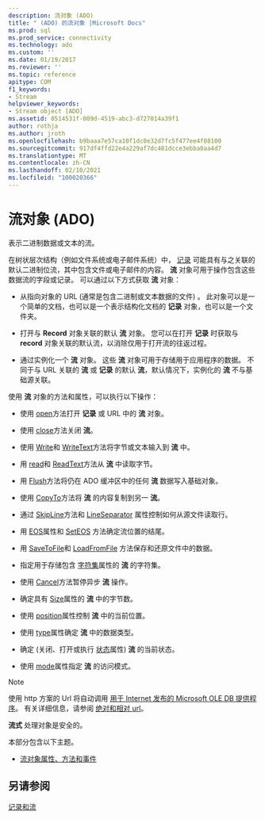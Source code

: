 ```yaml
---
description: 流对象 (ADO)
title: " (ADO) 的流对象 |Microsoft Docs"
ms.prod: sql
ms.prod_service: connectivity
ms.technology: ado
ms.custom: ''
ms.date: 01/19/2017
ms.reviewer: ''
ms.topic: reference
apitype: COM
f1_keywords:
- Stream
helpviewer_keywords:
- Stream object [ADO]
ms.assetid: 0514531f-009d-4519-abc3-d727014a39f1
author: rothja
ms.author: jroth
ms.openlocfilehash: b9baaa7e57ca10f1dc0e32d7fc5f477ee4f08100
ms.sourcegitcommit: 917df4ffd22e4a229af7dc481dcce3ebba0aa4d7
ms.translationtype: MT
ms.contentlocale: zh-CN
ms.lasthandoff: 02/10/2021
ms.locfileid: "100020366"
---
```

# <a name="stream-object-ado"></a>流对象 (ADO)
表示二进制数据或文本的流。  
  
 在树状层次结构（例如文件系统或电子邮件系统）中， [记录](./record-object-ado.md) 可能具有与之关联的默认二进制位流，其中包含文件或电子邮件的内容。 **流** 对象可用于操作包含这些数据流的字段或记录。 可以通过以下方式获取 **流** 对象：  
  
-   从指向对象的 URL (通常是包含二进制或文本数据的文件) 。 此对象可以是一个简单的文档，也可以是一个表示结构化文档的 **记录** 对象，也可以是一个文件夹。  
  
-   打开与 **Record** 对象关联的默认 **流** 对象。 您可以在打开 **记录** 时获取与 **record** 对象关联的默认流，以消除仅用于打开流的往返过程。  
  
-   通过实例化一个 **流** 对象。 这些 **流** 对象可用于存储用于应用程序的数据。 不同于与 URL 关联的 **流** 或 **记录** 的默认 **流**，默认情况下，实例化的 **流** 不与基础源关联。  
  
 使用 **流** 对象的方法和属性，可以执行以下操作：  
  
-   使用 [open](./open-method-ado-stream.md)方法打开 **记录** 或 URL 中的 **流** 对象。  
  
-   使用 [close](./close-method-ado.md)方法关闭 **流**。  
  
-   使用 [Write](./write-method.md)和 [WriteText](./writetext-method.md)方法将字节或文本输入到 **流** 中。  
  
-   用 [read](./read-method.md)和 [ReadText](./readtext-method.md)方法从 **流** 中读取字节。  
  
-   用 [Flush](./flush-method-ado.md)方法将仍在 ADO 缓冲区中的任何 **流** 数据写入基础对象。  
  
-   使用 [CopyTo](./copyto-method-ado.md)方法将 **流** 的内容复制到另一 **流**。  
  
-   通过 [SkipLine](./skipline-method.md)方法和 [LineSeparator](./lineseparator-property-ado.md) 属性控制如何从源文件读取行。  
  
-   用 [EOS](./eos-property.md)属性和 [SetEOS](./seteos-method.md) 方法确定流位置的结尾。  
  
-   用 [SaveToFile](./savetofile-method.md)和 [LoadFromFile](./loadfromfile-method-ado.md) 方法保存和还原文件中的数据。  
  
-   指定用于存储包含 [字符集](./charset-property-ado.md)属性的 **流** 的字符集。  
  
-   使用 [Cancel](./cancel-method-ado.md)方法暂停异步 **流** 操作。  
  
-   确定具有 [Size](./size-property-ado-stream.md)属性的 **流** 中的字节数。  
  
-   使用 [position](./position-property-ado.md)属性控制 **流** 中的当前位置。  
  
-   使用 [type](./type-property-ado-stream.md)属性确定 **流** 中的数据类型。  
  
-   确定 (关闭、打开或执行 [状态](./state-property-ado.md)属性) **流** 的当前状态。  
  
-   使用 [mode](./mode-property-ado.md)属性指定 **流** 的访问模式。  
  
> [!NOTE]
>  使用 http 方案的 Url 将自动调用 [用于 Internet 发布的 Microsoft OLE DB 提供程序](../../guide/appendixes/microsoft-ole-db-provider-for-internet-publishing.md)。 有关详细信息，请参阅 [绝对和相对 url](../../guide/data/absolute-and-relative-urls.md)。  
  
 **流式** 处理对象是安全的。  
  
 本部分包含以下主题。  
  
-   [流对象属性、方法和事件](./stream-object-properties-methods-and-events.md)  
  
## <a name="see-also"></a>另请参阅  
 [记录和流](../../guide/data/records-and-streams.md)